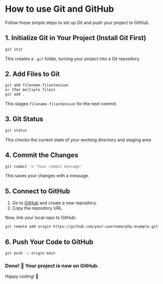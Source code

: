 # How to use Git and GitHub

Follow these simple steps to set up Git and push your project to GitHub.

## 1. Initialize Git in Your Project (Install Git First)
```bash
git init
```
This creates a `.git` folder, turning your project into a Git repository.

## 2. Add Files to Git
```bash
git add filename.filextension
or (for multiple files)
git add .
```
This stages `filename.filextension` for the next commit.

## 3. Git Status
``` bash
git status
```
This checks the current state of your working directory and staging area

## 4. Commit the Changes
```bash
git commit -m "Your commit message"
```
This saves your changes with a message.

## 5. Connect to GitHub
1. Go to [GitHub](https://github.com/) and create a new repository.
2. Copy the repository URL.

Now, link your local repo to GitHub:
```bash
git remote add origin https://github.com/your-username/php-example.git
```

## 6. Push Your Code to GitHub
```bash
git push -u origin main
```

### Done! 🎉 Your project is now on GitHub.
Happy coding! 🚀

